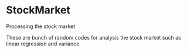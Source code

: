 # StockMarket
Processing the stock market

These are bunch of random codes for analysis the stock market such as linear regression and variance.
